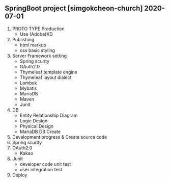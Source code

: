 ## SpringBoot project [simgokcheon-church] 2020-07-01  

 1. PROTO TYPE Production
    - Use (Adobe)XD
 2. Publishing
    - html markup
    - css basic styling
 3. Server Framework setting
    - Spring scurity
    - OAuth2.0 
    - Thymeleaf template engine
    - Thymeleaf layout dialect
    - Lombok
    - Mybatis
    - MariaDB
    - Maven
    - Junit
 4. DB
    - Entity Relationship Diagram
    - Logic Design
    - Physical Design
    - MariaDB DB Create
 5. Development progress & Create source code 
 6. Spring scurity 
 7. OAuth2.0
    - Kakao 
 8. Junit
    - developer code unit test
    - user integration test
 9. Deploy


 